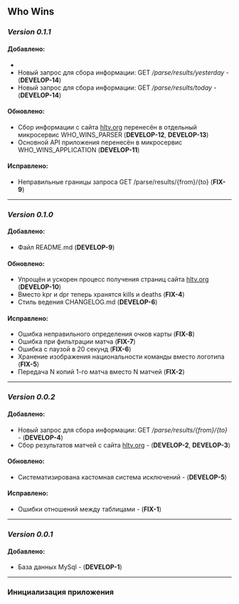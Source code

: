## Who Wins

### _**Version 0.1.1**_
#### Добавлено:

-
- Новый запрос для сбора информации: GET _/parse/results/yesterday_ - (**DEVELOP-14**)
- Новый запрос для сбора информации: GET _/parse/results/today_ - (**DEVELOP-14**)

#### Обновлено:

- Сбор информации с сайта [hltv.org](https://hltv.org) перенесён в отдельный микросервис WHO_WINS_PARSER (**DEVELOP-12**, **DEVELOP-13**) 
- Основной API приложения перенесён в микросервис WHO_WINS_APPLICATION (**DEVELOP-11**)

#### Исправлено:

- Неправильные границы запроса GET /parse/results/{from}/{to} (**FIX-9**)

---

### _**Version 0.1.0**_
#### Добавлено:

- Файл README.md (**DEVELOP-9**)

#### Обновлено:

- Упрощён и ускорен процесс получения страниц сайта [hltv.org](https://hltv.org) (**DEVELOP-10**)
- Вместо kpr и dpr теперь хранятся kills и deaths (**FIX-4**)
- Стиль ведения CHANGELOG.md (**DEVELOP-6**)

#### Исправлено:

- Ошибка неправильного определения очков карты (**FIX-8**)
- Ошибка при фильтрации матча (**FIX-7**)
- Ошибка с паузой в 20 секунд (**FIX-6**)
- Хранение изображения национальности команды вместо логотипа (**FIX-5**)
- Передача N копий 1-го матча вместо N матчей (**FIX-2**)

---

### _**Version 0.0.2**_
#### Добавлено:

- Новый запрос для сбора информации: GET _/parse/results/{from}/{to}_ - (**DEVELOP-4**)
- Сбор результатов матчей с сайта [hltv.org](https://hltv.org/results) - (**DEVELOP-2**, **DEVELOP-3**)

#### Обновлено:

- Систематизирована кастомная система исключений - (**DEVELOP-5**)

#### Исправлено:

- Ошибки отношений между таблицами - (**FIX-1**)

---

### _**Version 0.0.1**_
#### Добавлено:

- База данных MySql - (**DEVELOP-1**)

---

### Инициализация приложения 